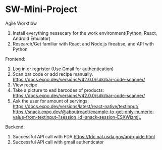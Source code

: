 # SW-Mini-Project

Agile Workflow
1. Install everything nessecary for the work environment(Python, React, Android Emulator)
1. Research/Get familiar with React and Node.js fireabse, and API with Python


Frontend:
1. Log in or regrister (Use Gmail for authentication)
2. Scan bar code or add recipe manually.  https://docs.expo.dev/versions/v42.0.0/sdk/bar-code-scanner/ 
3. View recipe
4. Take a picture to ead barcodes of products: https://docs.expo.dev/versions/v42.0.0/sdk/bar-code-scanner/ 
5. Ask the user for amount of servings: https://docs.expo.dev/versions/latest/react-native/textinput/
 https://snack.expo.dev/@aboutreact/example-to-get-only-numeric-value-from-textinput-?session_id=snack-session-ESXWizmjL


Backend: 
1. Successful API call with FDA https://fdc.nal.usda.gov/api-guide.html
2. Successful API call with gmail authenticator
